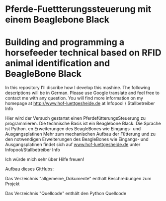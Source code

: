 # Pferde-Fuettterungssteuerung mit einem Beaglebone Black 
# Building and programming a horsefeeder technical based on RFID animal identification and BeagleBone Black

In this repository I'll discribe how I develop this mashine. The following descriptions will be in German. Please use Google translate and feel free to contact me with any question.
You will find more information on my homepage at http://www.hof-luettgesheide.de at Infopool / Stallbetreiber Info

Hier wird der Versuch gestartet einen PferdefütterungsSteuerung zu programmieren. 
Die technische Basis ist ein Beaglebone Black. 
Die Sprache ist Python. 
en Erweiterungen des BeagleBones wie Eingangs- und Ausgangsplatinen
Mehr zum mechanischen Aufbau der Fütterung und zu den notwendigen Erweiterungen des BeagleBones wie Eingangs- und Ausgangsplatinen findet sich auf www.hof-luettgesheide.de unter Infopool/Stallbetreiber Info

Ich würde mich sehr über Hilfe freuen!

Aufbau dieses GitHubs:

Das Verzeichnis "allgemeine_Dokumente" enthält Beschreibungen zum Projekt

Das Verzeichnis "Quellcode" enthält den Python Quellcode
